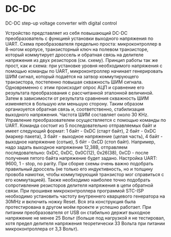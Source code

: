 # DC-DC
DC-DC step-up voltage converter with digital control

Устройство представляет из себя повышающий DC-DC преобразователь с функцией установки выходного напряжения по UART. 
Схема преобразователя предельно проста: микроконтроллер в 8-ногом корпусе, транзисторный ключ на полевом транзисторе, который коммутирует дроссель и обратная связь на делителе напряжения из двух резисторов (см. схему).
Принцип работы так же прост, как и схема: при установке уровня необходимого напряжения с помощью команды по UART, микроконтроллер начинает генерировать ШИМ сигнал, который подаётся на затвор коммутирующего транзистора, постепенно повышая скважность ШИМ сигнала. Одновременно с этим происходит опрос АЦП и сравнение его результата преобразования с рассчитанной эталонной величиной. Затем в зависимости от результата сравнения скважность ШИМ изменяется в большую или меньшую сторону. Таким образом организуется обратная связь и, соответственно, стабилизация выходного напряжения. Частота ШИМ составляет около 30 KHz.
Управление преобразователем осуществляется с помощью команды по UART. Команда состоит из 5 последовательно отправляемых байт и имеет следующий формат: 1 байт - 0xDC (старт байт), 2 байт - 0xDC (маркер пакета), 3 байт - выходное напряжение (целая часть), 4 байт - выходное напряжение (сотые), 5 бйт - 0xCD (стоп байт). Например, надо задать выходное напряжение 12,38В, отправляем последовательно: 0xDC, 0xDC, 0x0C(12), 0x26(38), 0xCD - после получения пятого байта напряжение будет задано.
Настройка UART: 9600, 1 - stop, no parity.
При сборке схемы очень важно подобрать правильный дроссель (не только его индуктивность, но и толщину провоба намотки, чтобы коммутирующий транзистор мог справиться с его коммутацией). Также необходимо наиболее точно подобрать сопротивление резисторов делителя напряжения в цепи обратной связи.
При прошивке микроконтроллера программой STC-ISP необходимо установить частоту внутреннего кварцевого генератора на 30MHz и включить ножку Reset.
Вся эта конструкция была протестирована в другом моём проекте и успешно работает. При питании преобразователя от USB он стабильно держит выходное напряжение не менее  25 Вольт (больше под нагрузкой я не тестировал, хотя предел делителя напряжения теоретически 33 Вольта при питании микроконтроллера от 3,3 Вольт).
